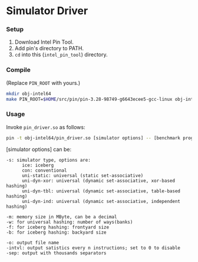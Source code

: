 # Simulator Driver

### Setup

1. Download Intel Pin Tool.
2. Add pin's directory to PATH.
3. `cd` into this (`intel_pin_tool`) directory.

### Compile

(Replace `PIN_ROOT` with yours.)

```bash
mkdir obj-intel64
make PIN_ROOT=$HOME/src/pin/pin-3.28-98749-g6643ecee5-gcc-linux obj-intel64/pin_driver.so
```

### Usage

Invoke `pin_driver.so` as follows:

```bash
pin -t obj-intel64/pin_driver.so [simulator options] -- [benchmark program] [program args]
```
[simulator options] can be:

```
-s: simulator type, options are:
      ice: iceberg
      con: conventional
      uni-static: universal (static set-associative)
      uni-dyn-xor: universal (dynamic set-associative, xor-based hashing)
      uni-dyn-tbl: universal (dynamic set-associative, table-based hashing)
      uni-dyn-ind: universal (dynamic set-associative, independent hashing)
        
-m: memory size in MByte, can be a decimal
-w: for universal hashing: number of ways(banks)
-f: for iceberg hashing: frontyard size
-b: for iceberg hashing: backyard size

-o: output file name
-intvl: output satistics every n instructions; set to 0 to disable
-sep: output with thousands separators
```
